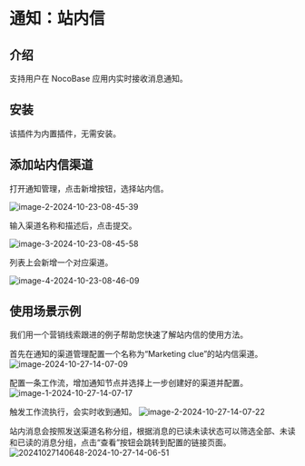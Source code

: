 # 通知：站内信

<PluginInfo name="notification-in-app-message"></PluginInfo>

## 介绍

支持用户在 NocoBase 应用内实时接收消息通知。

## 安装

该插件为内置插件，无需安装。

## 添加站内信渠道

打开通知管理，点击新增按钮，选择站内信。

![image-2-2024-10-23-08-45-39](https://static-docs.nocobase.com/image-2-2024-10-23-08-45-39.png)

输入渠道名称和描述后，点击提交。

![image-3-2024-10-23-08-45-58](https://static-docs.nocobase.com/image-3-2024-10-23-08-45-58.png)

列表上会新增一个对应渠道。

![image-4-2024-10-23-08-46-09](https://static-docs.nocobase.com/image-4-2024-10-23-08-46-09.png)

## 使用场景示例

我们用一个营销线索跟进的例子帮助您快速了解站内信的使用方法。

首先在通知的渠道管理配置一个名称为“Marketing clue”的站内信渠道。
![image-2024-10-27-14-07-09](https://static-docs.nocobase.com/image-2024-10-27-14-07-09.png)


配置一条工作流，增加通知节点并选择上一步创建好的渠道并配置。
![image-1-2024-10-27-14-07-17](https://static-docs.nocobase.com/image-1-2024-10-27-14-07-17.png)

触发工作流执行，会实时收到通知。
![image-2-2024-10-27-14-07-22](https://static-docs.nocobase.com/image-2-2024-10-27-14-07-22.png)

站内消息会按照发送渠道名称分组，根据消息的已读未读状态可以筛选全部、未读和已读的消息分组，点击“查看”按钮会跳转到配置的链接页面。
![20241027140648-2024-10-27-14-06-51](https://static-docs.nocobase.com/20241027140648-2024-10-27-14-06-51.png)
